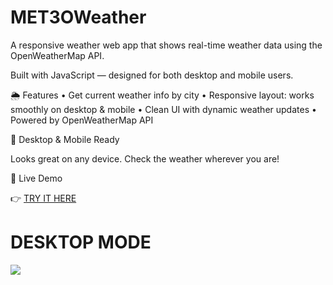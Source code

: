 # MET3OWeather

A responsive weather web app that shows real-time weather data using the OpenWeatherMap API.

Built with JavaScript — designed for both desktop and mobile users.

🌦️ Features
	•	Get current weather info by city
	•	Responsive layout: works smoothly on desktop & mobile
	•	Clean UI with dynamic weather updates
	•	Powered by OpenWeatherMap API

📱 Desktop & Mobile Ready

Looks great on any device. Check the weather wherever you are!

🔗 Live Demo

👉 [TRY IT HERE](https://mikixit.github.io/MET3OWeather/) 

# DESKTOP MODE
![](CHEESE.gif)
